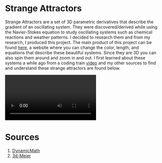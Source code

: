 # Strange Attractors
Strange Attractors are a set of 3D parametric derivatives that describe the gradient of an oscillating system. They were discovered/derived while using the Navier-Stokes equation to study oscillating systems such as chemical reactions and weather patterns. I decided to research them and from my research, I produced this project. The main product of this project can be found [here](https://lucianchauvin.com/StrangeAttractors), a website where you can change the color, length, and equations that describe these beautiful systems. Since they are 3D you can also spin them around and zoom in and out. I first learned about these systems a while ago from a coding train [video](https://www.youtube.com/watch?v=f0lkz2gSsIk) and my other sources to find and understand these strange attractors are found below. 

![](https://lucianchauvin.com/img/strangeOut.mp4)

# Sources
1. [DynamicMath](https://www.dynamicmath.xyz/strange-attractors/)
2. [3d-Meier](http://www.3d-meier.de/tut19/Seite0.html)

